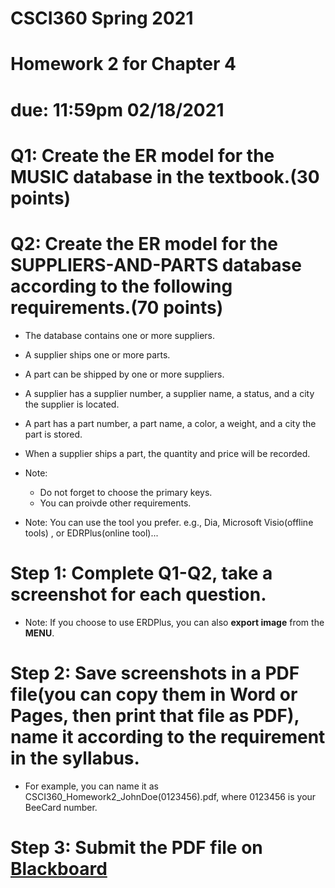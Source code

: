 # CSCI360 Spring 2021
# Homework 2 for Chapter 4
# due: 11:59pm 02/18/2021

# Q1: Create the ER model for the MUSIC database in the textbook.(30 points)

# Q2: Create the ER model for the SUPPLIERS-AND-PARTS database according to the following requirements.(70 points)
+ The database contains one or more suppliers.
+ A supplier ships one or more parts.
+ A part can be shipped by one or more suppliers.
+ A supplier has a supplier number, a supplier name, a status, and a city the supplier is located.
+ A part has a part number, a part name, a color, a weight, and a city the part is stored.
+ When a supplier ships a part, the quantity and price will be recorded.
+ Note:
  - Do not forget to choose the primary keys.
  - You can proivde other requirements.


+ Note: You can use the tool you prefer. e.g., Dia, Microsoft Visio(offline tools) , or EDRPlus(online tool)...

# Step 1: Complete Q1-Q2, take a screenshot for each question.
+ Note: If you choose to use ERDPlus, you can also **export image** from the **MENU**.
# Step 2: Save screenshots in a PDF file(you can copy them in Word or Pages, then print that file as PDF), name it according to the requirement in the syllabus.
+ For example, you can name it as CSCI360_Homework2_JohnDoe(0123456).pdf, where 0123456 is your BeeCard number.
# Step 3: Submit the PDF file on [Blackboard](https://blackboard.sau.edu/)

